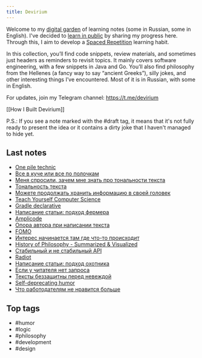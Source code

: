 ```yaml
---
title: Devirium
---
```


Welcome to my [digital garden](https://maggieappleton.com/garden-history) of learning notes (some in Russian, some in English). I've decided to [learn in public](https://dev.to/jbranchaud/how-i-learned-to-learn-in-public-2f4m) by sharing my progress here. Through this, I aim to develop a [Spaced Repetition](https://til.yenly.wtf/notes/spaced-repetition) learning habit.

In this collection, you’ll find code snippets, review materials, and sometimes just headers as reminders to revisit topics. It mainly covers software engineering, with a few snippets in Java and Go. You’ll also find philosophy from the Hellenes (a fancy way to say “ancient Greeks”), silly jokes, and other interesting things I’ve encountered. Most of it is in Russian, with some in English.

For updates, join my Telegram channel: https://t.me/devirium

[[How I Built Devirium]]

P.S.: If you see a note marked with the #draft tag, it means that it's not fully ready to present the idea or it contains a dirty joke that I haven't managed to hide yet.

## Last notes
- [One pile technic](2024/2024-01/One-pile-technic.md)
- [Все в куче или все по полочкам](draft/Все-в-куче-или-все-по-полочкам.md)
- [Меня спросили, зачем мне знать про тональности текста](2024-07/Меня-спросили,-зачем-мне-знать-про-тональности-текста.md)
- [Тональность текста](2024-07/Тональность-текста.md)
- [Можете продолжать хранить информацию в своей головек](draft/Можете-продолжать-хранить-информацию-в-своей-головек.md)
- [Teach Yourself Computer Science](2024-07/Teach-Yourself-Computer-Science.md)
- [Gradle declarative](2024-07/Gradle-declarative.md)
- [Написание статьи: подход фермера](2024-07/Написание-статьи:-подход-фермера.md)
- [Amplicode](2024-07/Amplicode.md)
- [Опора автора при написании текста](2024-07/Опора-автора-при-написании-текста.md)
- [FOMO](2024-07/FOMO.md)
- [Интерес начинается там где что-то происходит](2024-07/Интерес-начинается-там-где-что-то-происходит.md)
- [History of Philosophy - Summarized & Visualized](2024-07/History-of-Philosophy---Summarized-&-Visualized.md)
- [Стабильный и не стабильный API](2024-07/Стабильный-и-не-стабильный-API.md)
- [Radiot](2021/2021-11/Radiot.md)
- [Написание статьи: подход охотника](2024-07/Написание-статьи:-подход-охотника.md)
- [Если у читателя нет запроса](2024-07/Если-у-читателя-нет-запроса.md)
- [Тексты беззащитны перед невеждой](2023/2023-03/Тексты-беззащитны-перед-невеждой.md)
- [Self-deprecating humor](2023/2023-10/Self-deprecating-humor.md)
- [Что работодателям не нравится больше](draft/Что-работодателям-не-нравится-больше.md)

## Top tags
- #humor
- #logic
- #philosophy
- #development
- #design
